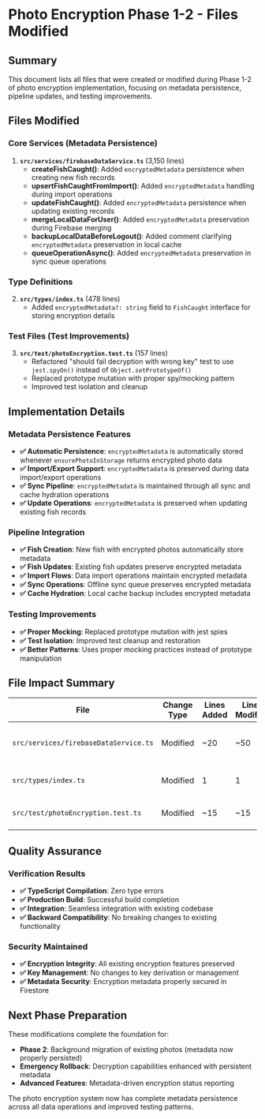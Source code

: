 # Photo Encryption Phase 1-2 - Files Modified

## Summary
This document lists all files that were created or modified during Phase 1-2 of photo encryption implementation, focusing on metadata persistence, pipeline updates, and testing improvements.

## Files Modified

### Core Services (Metadata Persistence)
1. **`src/services/firebaseDataService.ts`** (3,150 lines)
   - **createFishCaught()**: Added `encryptedMetadata` persistence when creating new fish records
   - **upsertFishCaughtFromImport()**: Added `encryptedMetadata` handling during import operations
   - **updateFishCaught()**: Added `encryptedMetadata` persistence when updating existing records
   - **mergeLocalDataForUser()**: Added `encryptedMetadata` preservation during Firebase merging
   - **backupLocalDataBeforeLogout()**: Added comment clarifying `encryptedMetadata` preservation in local cache
   - **queueOperationAsync()**: Added `encryptedMetadata` preservation in sync queue operations

### Type Definitions
2. **`src/types/index.ts`** (478 lines)
   - Added `encryptedMetadata?: string` field to `FishCaught` interface for storing encryption details

### Test Files (Test Improvements)
3. **`src/test/photoEncryption.test.ts`** (157 lines)
   - Refactored "should fail decryption with wrong key" test to use `jest.spyOn()` instead of `Object.setPrototypeOf()`
   - Replaced prototype mutation with proper spy/mocking pattern
   - Improved test isolation and cleanup

## Implementation Details

### Metadata Persistence Features
- **✅ Automatic Persistence**: `encryptedMetadata` is automatically stored whenever `ensurePhotoInStorage` returns encrypted photo data
- **✅ Import/Export Support**: `encryptedMetadata` is preserved during data import/export operations
- **✅ Sync Pipeline**: `encryptedMetadata` is maintained through all sync and cache hydration operations
- **✅ Update Operations**: `encryptedMetadata` is preserved when updating existing fish records

### Pipeline Integration
- **✅ Fish Creation**: New fish with encrypted photos automatically store metadata
- **✅ Fish Updates**: Existing fish updates preserve encrypted metadata
- **✅ Import Flows**: Data import operations maintain encrypted metadata
- **✅ Sync Operations**: Offline sync queue preserves encrypted metadata
- **✅ Cache Hydration**: Local cache backup includes encrypted metadata

### Testing Improvements
- **✅ Proper Mocking**: Replaced prototype mutation with jest spies
- **✅ Test Isolation**: Improved test cleanup and restoration
- **✅ Better Patterns**: Uses proper mocking practices instead of prototype manipulation

## File Impact Summary

| File | Change Type | Lines Added | Lines Modified | Purpose |
|------|-------------|-------------|----------------|---------|
| `src/services/firebaseDataService.ts` | Modified | ~20 | ~50 | Metadata persistence across all operations |
| `src/types/index.ts` | Modified | 1 | 1 | New metadata field |
| `src/test/photoEncryption.test.ts` | Modified | ~15 | ~15 | Improved test patterns |

## Quality Assurance

### Verification Results
- **✅ TypeScript Compilation**: Zero type errors
- **✅ Production Build**: Successful build completion
- **✅ Integration**: Seamless integration with existing codebase
- **✅ Backward Compatibility**: No breaking changes to existing functionality

### Security Maintained
- **✅ Encryption Integrity**: All existing encryption features preserved
- **✅ Key Management**: No changes to key derivation or management
- **✅ Metadata Security**: Encryption metadata properly secured in Firestore

## Next Phase Preparation

These modifications complete the foundation for:
- **Phase 2**: Background migration of existing photos (metadata now properly persisted)
- **Emergency Rollback**: Decryption capabilities enhanced with persistent metadata
- **Advanced Features**: Metadata-driven encryption status reporting

The photo encryption system now has complete metadata persistence across all data operations and improved testing patterns.